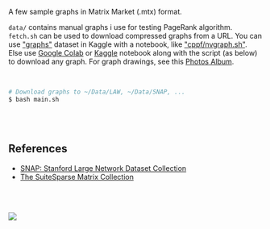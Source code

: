 A few sample graphs in Matrix Market (.mtx) format.

`data/` contains manual graphs i use for testing PageRank algorithm.
`fetch.sh` can be used to download compressed graphs from a URL. You can use
["graphs"] dataset in Kaggle with a notebook, like ["cppf/nvgraph.sh"]. Else
use [Google Colab] or [Kaggle] notebook along with the script (as below) to
download any graph. For graph drawings, see this [Photos Album].

<br>

```bash
# Download graphs to ~/Data/LAW, ~/Data/SNAP, ...
$ bash main.sh
```

<br>
<br>


## References

- [SNAP: Stanford Large Network Dataset Collection](http://snap.stanford.edu/data/index.html)
- [The SuiteSparse Matrix Collection](https://suitesparse-collection-website.herokuapp.com)

<br>
<br>

[![](https://img.youtube.com/vi/9NOzUcbTBAE/maxresdefault.jpg)](https://www.youtube.com/watch?v=9NOzUcbTBAE&list=PLNEveYilIj1Bp5UolizUxNTDCLK6Ll1zK&index=1)

["graphs"]: https://www.kaggle.com/wolfram77/graphs
["cppf/nvgraph.sh"]: https://www.kaggle.com/wolfram77/cppf-nvgraph-sh
[Google Colab]: https://colab.research.google.com/drive/1mHCp1Cfono552nnWA-wpPvMdRUyKbK1_?usp=sharing
[Kaggle]: https://www.kaggle.com/wolfram77/wolfram77-graphs
[Photos Album]: https://photos.app.goo.gl/H9Sdqm9A9DtoGhTv7
